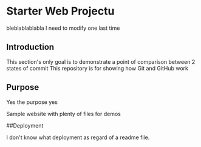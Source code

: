 # Starter Web Projectu
bleblablablabla
I need to modify one last time

## Introduction

This section's only goal is to demonstrate a point of comparison between 2 states of commit
This repository is for showing how Git and GitHub work

## Purpose

Yes the purpose yes

Sample website with plenty of files for demos

##Deployment

I don't know what deployment as regard of a readme file.